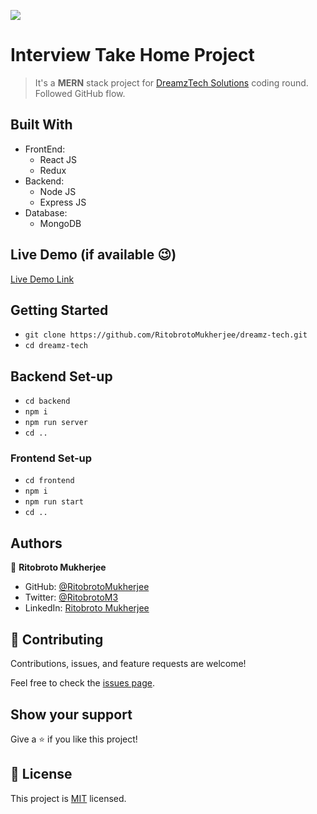 ![](https://img.shields.io/badge/Ritobroto-Mukherjee-blueviolet?labelColor=yellow)

# Interview Take Home Project

> It's a **MERN** stack project for [DreamzTech Solutions](https://dreamztech.com) coding round. Followed GitHub flow.


## Built With

- FrontEnd:
  - React JS
  - Redux
- Backend:
  - Node JS
  - Express JS
- Database:
  - MongoDB

## Live Demo (if available 😉)

[Live Demo Link](https://livedemo.com)


## Getting Started

- `git clone https://github.com/RitobrotoMukherjee/dreamz-tech.git`
- `cd dreamz-tech`

## Backend Set-up
- `cd backend`
- `npm i`
- `npm run server`
- `cd ..`

### Frontend Set-up
- `cd frontend`
- `npm i`
- `npm run start`
- `cd ..`

## Authors

👤 **Ritobroto Mukherjee**

- GitHub: [@RitobrotoMukherjee](https://github.com/RitobrotoMukherjee)
- Twitter: [@RitobrotoM3](https://twitter.com/RitobrotoM3)
- LinkedIn: [Ritobroto Mukherjee](https://www.linkedin.com/in/ritobroto-mukherjee-519148ba/)

## 🤝 Contributing

Contributions, issues, and feature requests are welcome!

Feel free to check the [issues page](../../issues/).

## Show your support

Give a ⭐️ if you like this project!

## 📝 License

This project is [MIT](./MIT.md) licensed.
